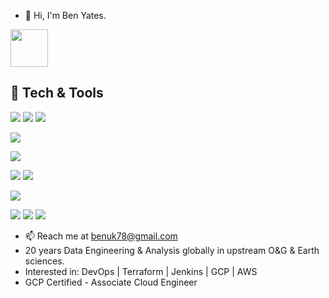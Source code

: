 - 👋 Hi, I'm Ben Yates.

<span > [<img src="https://content.linkedin.com/content/dam/me/business/en-us/amp/brand-site/v2/bg/LI-Logo.svg.original.svg" width="60" />][1] </span> 

[1]: https://www.linkedin.com/in/benuk78/

## 🔧 Tech & Tools

<!-- Find slugs: https://github.com/simple-icons/simple-icons/blob/develop/README.md -->
<!-- Find badges: https://badges.pages.dev/ -->

![](https://img.shields.io/badge/⁠-Linux-informational?style=flat&logo=Linux&logoColor=white&color=2bbc8a) ![](https://img.shields.io/badge/⁠-MacOS-informational?style=flat&logo=Apple&logoColor=white&color=2bbc8a) ![](https://img.shields.io/badge/⁠⁠-Windows-informational?style=flat&logo=Windows&logoColor=white&color=2bbc8a)

![](https://img.shields.io/badge/⁠-VS_Code-informational?style=flat&logo=visualstudiocode)

![](https://img.shields.io/badge/⁠-Terraform-informational?style=flat&logo=terraform&logoColor=fff) 


![](https://img.shields.io/badge/-Jenkins-informational?style=flat&color=grey&logo=jenkins&logoColor=white&color=2bbc8a)
![](https://img.shields.io/badge/⁠-Jenkins-informational?style=flat&logo=jenkins)

![](https://img.shields.io/badge/⁤-GCP-informational?style=flat&logo=googlecloud&logoColor=white&color=34c258)

![](https://img.shields.io/badge/⁤-Git-informational?style=flat&logo=git&logoColor=white&color=e88e2e) ![](https://img.shields.io/badge/⁤-Bash-informational?style=flat&logo=gnubash&logoColor=white&color=e88e2e) ![](https://img.shields.io/badge/⁤-PowerShell-informational?style=flat&logo=powershell&logoColor=white&color=e88e2e)


- 📫 Reach me at benuk78@gmail.com
- 20 years Data Engineering & Analysis globally in upstream O&G & Earth sciences.
- Interested in: DevOps | Terraform | Jenkins | GCP | AWS
- GCP Certified - Associate Cloud Engineer


<!---
#- 👀 I’m interested in - many many things. IT, coding, DevOps. Some popular physics, astronomy, car repairs are fun. Psychology. Earth history. Bit of philosophy.
#- 🌱 I’m currently learning GCP.
#- 💞️ I’m looking to collaborate on - nothing ATM. Throwing myself in head first into learning more.
BenUK78/BenUK78 is a ✨ special ✨ repository because its `README.md` (this file) appears on your GitHub profile.
You can click the Preview link to take a look at your changes.
--->
